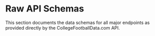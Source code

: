 # Raw API Schemas

This section documents the data schemas for all major endpoints as provided directly by the CollegeFootballData.com API.